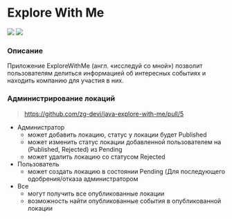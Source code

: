 # Explore With Me

![](https://img.shields.io/github/languages/count/zg-devj/java-explore-with-me)
![](https://img.shields.io/github/languages/code-size/zg-devj/java-explore-with-me)

### Описание
Приложение ExploreWithMe (англ. «исследуй со мной») позволит пользователям делиться информацией об интересных событиях и находить компанию для участия в них.

### Администрирование локаций

> https://github.com/zg-devj/java-explore-with-me/pull/5

* Администратор
    - может добавить локацию, статус у локации будет Published
    - может изменить статус локации добавленной пользователем на (Published, Rejected) из Pending
    - может удалить локацию со статусом Rejected
* Пользователь
    - может создать локацию в состоянии Pending (Для последующего одобрения/отказа администратором
* Все
    - могут получить все опубликованные локации
    - возможность найти опубликованные события в опубликованной локации

